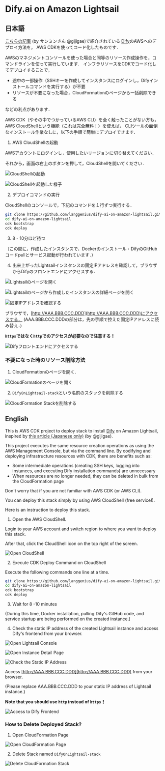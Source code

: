 # Dify.ai on Amazon Lightsail

## 日本語

[こちらの記事](https://note.com/sangmin/n/nbb4db69784e8) (by サンミンさん @gijigae)で紹介されている
[Dify](https://github.com/langgenius/dify)のAWSへのデプロイ方法を，
AWS CDKを使ってコード化したものです．

AWSのマネジメントコンソールを使った場合と同等のリソース作成操作を，コマンドラインを使って実行しています．
インフラリソースをCDKでコード化してデプロイすることで，

- 途中の一部操作（SSHキーを作成してインスタンスにログインし，Difyインストールコマンドを実行する）が不要
- リソースが不要になった場合，CloudFormationのページから一括削除できる

などの利点があります．

AWS CDK（やその中でつかっているAWS CLI）を全く触ったことがない方も，AWS CloudShellという機能（これは完全無料！）を使えば，
CLIツールの面倒なインストール作業なしに，以下の手順で簡単にデプロイできます．

1. AWS CloudShellの起動

AWSアカウントにログインし，使用したいリージョンに切り替えてください．

それから，画面の右上のボタンを押して，CloudShellを開いてください．

![CloudShellの起動](doc/JP-01-CloudShell.png)

![CloudShellを起動した様子](doc/JP-02-CloudShell-Started.png)


2. デプロイコマンドの実行

CloudShellのコンソールで，下記のコマンドを１行ずつ実行する．

```sh
git clone https://github.com/langgenius/dify-ai-on-amazon-lightsail.git
cd dify-ai-on-amazon-lightsail
cdk bootstrap
cdk deploy
```

3. 8 - 10分ほど待つ

（この間に，作成したインスタンスで，Dockerのインストール・DifyのGitHubコードpullとサービス起動が行われています．）

4. 出来上がったLightsailインスタンスの固定IPアドレスを確認して，ブラウザからDifyのフロントエンドにアクセスする．

![Lightsailのページを開く](doc/JP-03-Open-Lightsail.png)

![Lightsailのページから作成したインスタンスの詳細ページを開く](doc/JP-04-Open-Instance-Details.png)

![固定IPアドレスを確認する](doc/JP-05-Check-StaticIP.png)

ブラウザで，[http://AAA.BBB.CCC.DDD](http://AAA.BBB.CCC.DDD)にアクセスする．
(AAA.BBB.CCC.DDDの部分は，先の手順で控えた固定IPアドレスに読み替え．)

**`https`ではなく`http`でのアクセスが必要なので注意する！**

![Difyフロントエンドにアクセスする](doc/JP-06-Open-Dify.png)

### 不要になった時のリソース削除方法

1. CloudFormationのページを開く.

![CloudFormationのページを開く](doc/Delete01-Open-CloudFormation.png)

2. `DifyOnLightsail-stack`という名前のスタックを削除する

![CloudFormation Stackを削除する](doc/Delete02-Delete-Stack.png)

## English

This is AWS CDK project to deploy stack to install [Dify](https://github.com/langgenius/dify) on Amazon Lightsail, inspired by [this article (Japanese only)](https://note.com/sangmin/n/nbb4db69784e8) (by @gijigae).

This project executes the same resource creation operations as using the AWS Management Console, but via the command line.
By codifying and deploying infrastructure resources with CDK, there are benefits such as:

- Some intermediate operations (creating SSH keys, logging into instances, and executing Dify installation commands) are unnecessary
- When resources are no longer needed, they can be deleted in bulk from the CloudFormation page

Don't worry that if you are not familiar with AWS CDK (or AWS CLI).

You can deploy this stack simply by using AWS CloudShell (free service!).

Here is an instruction to deploy this stack.

1. Open the AWS CloudShell.

Login to your AWS account and switch region to where you want to deploy this stack.

After that, click the CloudShell icon on the top right of the screen.

![Open CloudShell](doc/EN-01-CloudShell.png)

2. Execute CDK Deploy Command on CloudShell

Execute the following commands one line at a time.

```sh
git clone https://github.com/langgenius/dify-ai-on-amazon-lightsail.git
cd dify-ai-on-amazon-lightsail
cdk bootstrap
cdk deploy
```

3. Wait for 8 -10 minutes

(During this time, Docker installation, pulling Dify's GitHub code, and service startup are being performed on the created instance.)

4. Check the static IP address of the created Lightsail instance and access Dify's frontend from your browser.

![Open Lightsail Console](doc/EN-03-Open-Lightsail.png)

![Open Instance Detail Page](doc/EN-04-Open-Instance-Details.png)

![Check the Static IP Address](doc/EN-05-Check-StaticIP.png)

Access [http://AAA.BBB.CCC.DDD](http://AAA.BBB.CCC.DDD) from your browser.

(Please replace AAA.BBB.CCC.DDD to your static IP address of Lightsail instance.)

**Note that you should use `http` instead of `https`！**

![Access to Dify Frontend](doc/EN-06-Open-Dify.png)

### How to Delete Deployed Stack?

1. Open CloudFormation Page

![Open CloudFormation Page](doc/Delete01-Open-CloudFormation.png)

2. Delete Stack named `DifyOnLightsail-stack`

![Delete CloudFormation Stack](doc/Delete02-Delete-Stack.png)
